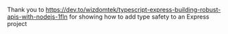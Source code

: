 Thank you to https://dev.to/wizdomtek/typescript-express-building-robust-apis-with-nodejs-1fln for showing how to add type safety to an Express project